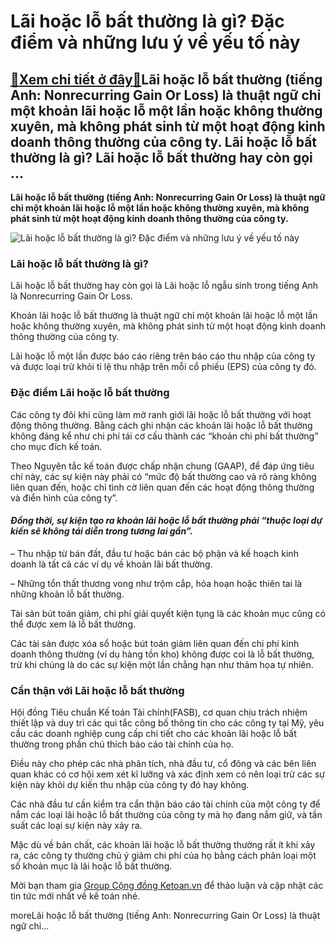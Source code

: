 Lãi hoặc lỗ bất thường là gì? Đặc điểm và những lưu ý về yếu tố này
===================================================================

[:gift:Xem chi tiết ở đây:gift:](https://hddtvn.com/lai-hoac-lo-bat-thuong-la-gi-dac-diem-va-nhung-luu-y-ve-yeu-to-nay/)Lãi hoặc lỗ bất thường (tiếng Anh: Nonrecurring Gain Or Loss) là thuật ngữ chỉ một khoản lãi hoặc lỗ một lần hoặc không thường xuyên, mà không phát sinh từ một hoạt động kinh doanh thông thường của công ty. Lãi hoặc lỗ bất thường là gì? Lãi hoặc lỗ bất thường hay còn gọi …
---------------------------------------------------------------------------------------------------------------------------------------------------------------------------------------------------------------------------------------------------------------------------------

**Lãi hoặc lỗ bất thường (tiếng Anh: Nonrecurring Gain Or Loss) là thuật ngữ chỉ một khoản lãi hoặc lỗ một lần hoặc không thường xuyên, mà không phát sinh từ một hoạt động kinh doanh thông thường của công ty.**


![Lãi hoặc lỗ bất thường là gì? Đặc điểm và những lưu ý về yếu tố này](https://hddtvn.com/wp-content/uploads/2021/01/two-chart_43314-243.jpg)


### Lãi hoặc lỗ bất thường là gì?


Lãi hoặc lỗ bất thường hay còn gọi là Lãi hoặc lỗ ngẫu sinh trong tiếng Anh là Nonrecurring Gain Or Loss.


Khoản lãi hoặc lỗ bất thường là thuật ngữ chỉ một khoản lãi hoặc lỗ một lần hoặc không thường xuyên, mà không phát sinh từ một hoạt động kinh doanh thông thường của công ty.


Lãi hoặc lỗ một lần được báo cáo riêng trên báo cáo thu nhập của công ty và được loại trừ khỏi tỉ lệ thu nhập trên mỗi cổ phiếu (EPS) của công ty đó.


### Đặc điểm Lãi hoặc lỗ bất thường


Các công ty đôi khi cũng làm mờ ranh giới lãi hoặc lỗ bất thường với hoạt động thông thường. Bằng cách ghi nhận các khoản lãi hoặc lỗ bất thường không đáng kể như chi phí tái cơ cấu thành các “khoản chi phí bất thường” cho mục đích kế toán.


Theo Nguyên tắc kế toán được chấp nhận chung (GAAP), để đáp ứng tiêu chí này, các sự kiện này phải có “mức độ bất thường cao và rõ ràng không liên quan đến, hoặc chỉ tình cờ liên quan đến các hoạt động thông thường và điển hình của công ty”.


#### *Đồng thời, sự kiện tạo ra khoản lãi hoặc lỗ bất thường phải “thuộc loại dự kiến sẽ không tái diễn trong tương lai gần”.*


– Thu nhập từ bán đất, đầu tư hoặc bán các bộ phận và kế hoạch kinh doanh là tất cả các ví dụ về khoản lãi bất thường.


– Những tổn thất thương vong như trộm cắp, hỏa hoạn hoặc thiên tai là những khoản lỗ bất thường.


Tài sản bút toán giảm, chi phí giải quyết kiện tụng là các khoản mục cũng có thể được xem là lỗ bất thường.


Các tài sản được xóa sổ hoặc bút toán giảm liên quan đến chi phí kinh doanh thông thường (ví dụ hàng tồn kho) không được coi là lỗ bất thường, trừ khi chúng là do các sự kiện một lần chẳng hạn như thảm họa tự nhiên.


### Cẩn thận với Lãi hoặc lỗ bất thường


Hội đồng Tiêu chuẩn Kế toán Tài chính(FASB), cơ quan chịu trách nhiệm thiết lập và duy trì các qui tắc công bố thông tin cho các công ty tại Mỹ, yêu cầu các doanh nghiệp cung cấp chi tiết cho các khoản lãi hoặc lỗ bất thường trong phần chú thích báo cáo tài chính của họ.


Điều này cho phép các nhà phân tích, nhà đầu tư, cổ đông và các bên liên quan khác có cơ hội xem xét kĩ lưỡng và xác định xem có nên loại trừ các sự kiện này khỏi dự kiến thu nhập của công ty đó hay không.


Các nhà đầu tư cần kiểm tra cẩn thận báo cáo tài chính của một công ty để nắm các loại lãi hoặc lỗ bất thường của công ty mà họ đang nắm giữ, và tần suất các loại sự kiện này xảy ra.


Mặc dù về bản chất, các khoản lãi hoặc lỗ bất thường thường rất ít khi xảy ra, các công ty thường chủ ý giảm chi phí của họ bằng cách phân loại một số khoản mục là lãi hoặc lỗ bất thường.


Mời bạn tham gia [Group Cộng đồng Ketoan.vn](https://www.facebook.com/groups/www.ketoan.vn/?source_id=101998221146628) để thảo luận và cập nhật các tin tức mới nhất về kế toán nhé.


moreLãi hoặc lỗ bất thường (tiếng Anh: Nonrecurring Gain Or Loss) là thuật ngữ chỉ…

